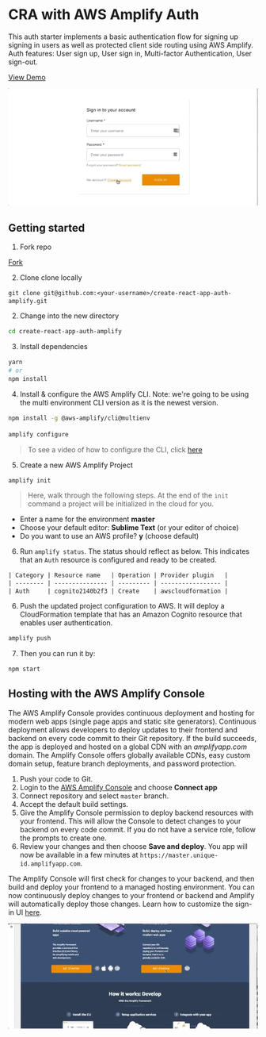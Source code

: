 # CRA with AWS Amplify Auth 

This auth starter implements a basic authentication flow for signing up signing in users as well as protected client side routing using AWS Amplify. Auth features: User sign up, User sign in, Multi-factor Authentication, User sign-out.

[View Demo](https://master.d2ka7y7551sk8n.amplifyapp.com/)

![Amplify Auth](src/images/auth.gif)

## Getting started

1. Fork repo 
<!-- Place this tag where you want the button to render. -->
<a class="github-button" href="https://github.com/aws-samples/create-react-app-auth-amplify/fork" data-icon="octicon-repo-forked" aria-label="Fork ntkme/github-buttons on GitHub">Fork</a>


2. Clone clone locally 
```
git clone git@github.com:<your-username>/create-react-app-auth-amplify.git
```

2. Change into the new directory

```sh
cd create-react-app-auth-amplify
```

3. Install dependencies

```sh
yarn
# or
npm install
```

4. Install & configure the AWS Amplify CLI. Note: we're going to be using the multi environment CLI version as it is the newest version.

```sh
npm install -g @aws-amplify/cli@multienv

amplify configure
```

> To see a video of how to configure the CLI, click [here](https://www.youtube.com/watch?v=fWbM5DLh25U)

5. Create a new AWS Amplify Project

```
amplify init
```

> Here, walk through the following steps. At the end of the `init` command a project will be initialized in the cloud for you.

- Enter a name for the environment __master__
- Choose your default editor: __Sublime Text__ (or your editor of choice)
- Do you want to use an AWS profile? __y__ (choose default)

6. Run `amplify status`. The status should reflect as below. This indicates that an `Auth` resource is configured and ready to be created.

```
| Category | Resource name   | Operation | Provider plugin   |
| -------- | --------------- | --------- | ----------------- |
| Auth     | cognito2140b2f3 | Create    | awscloudformation |
```

6. Push the updated project configuration to AWS. It will deploy a CloudFormation template that has an Amazon Cognito resource that enables user authentication.

```sh
amplify push
```

7. Then you can run it by:
```sh
npm start
```

## Hosting with the AWS Amplify Console

The AWS Amplify Console provides continuous deployment and hosting for modern web apps (single page apps and static site generators). Continuous deployment allows developers to deploy updates to their frontend and backend on every code commit to their Git repository. If the build succeeds, the app is deployed and hosted on a global CDN with an *amplifyapp.com* domain. The Amplify Console offers globally available CDNs, easy custom domain setup, feature branch deployments, and password protection.

1. Push your code to Git.
1. Login to the [AWS Amplify Console](https://console.aws.amazon.com/amplify/home) and choose **Connect app**
1. Connect repository and select `master` branch.
1. Accept the default build settings.
1. Give the Amplify Console permission to deploy backend resources with your frontend. This will allow the Console to detect changes to your backend on every code commit. If you do not have a service role, follow the prompts to create one.
1. Review your changes and then choose **Save and deploy**. You app will now be available in a few minutes at `https://master.unique-id.amplifyapp.com`.

The Amplify Console will first check for changes to your backend, and then build and deploy your frontend to a managed hosting environment. You can now continuously deploy changes to your frontend or backend and Amplify will automatically deploy those changes. Learn how to customize the sign-in UI [here](https://aws-amplify.github.io/docs/js/authentication#customize-ui).

<!-- <img src="https://github.com/swaminator/gatsby-auth-starter-aws-amplify/blob/master/src/images/amplify-console.gif" width="800"/> -->
![Amplify Console](src/images/amplifyconsole-cra.gif)

